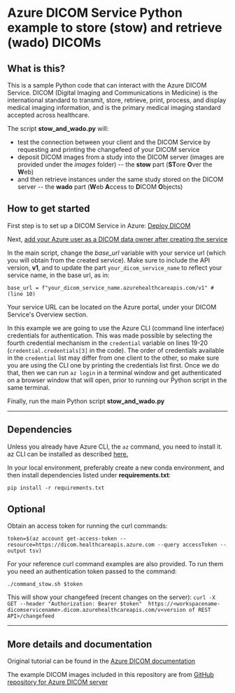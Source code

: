 # Azure DICOM Service Python example to store (stow) and retrieve (wado) DICOMs

## What is this?
This is a sample Python code that can interact with the Azure DICOM Service. DICOM (Digital Imaging and Communications in Medicine) is the international standard to transmit, store, retrieve, print, process, and display medical imaging information, and is the primary medical imaging standard accepted across healthcare.

The script **stow_and_wado.py** will:
- test the connection between your client and the DICOM Service by requesting and printing the changefeed of your DICOM service
- deposit DICOM images from a study into the DICOM server (images are provided under the *images* folder) -- the **stow** part (**ST**ore **O**ver the **W**eb)
- and then retrieve instances under the same study stored on the DICOM server -- the **wado** part (**W**eb **A**ccess to **D**ICOM **O**bjects)

## How to get started

First step is to set up a DICOM Service in Azure: [Deploy DICOM](https://learn.microsoft.com/en-us/azure/healthcare-apis/dicom/deploy-dicom-services-in-azure)

Next, [add your Azure user as a DICOM data owner after creating the service](https://learn.microsoft.com/en-us/azure/healthcare-apis/configure-azure-rbac#assign-roles-for-the-dicom-service)

In the main script, change the *base_url* variable with your service url (which you will obtain from the created service). 
Make sure to include the API version, **v1**, and to update the part `your_dicom_service_name` to reflect your service name, in the base url, as in:

`base_url = f"your_dicom_service_name.azurehealthcareapis.com/v1" # (line 10)` 

Your service URL can be located on the Azure portal, under your DICOM Service's Overview section.

In this example we are going to use the Azure CLI (command line interface) credentials for authentication. This was made possible by selecting the fourth credential mechanism in the `credential` variable on lines 19-20 (`credential.credentials[3]` in the code). The order of credentials available in the `credential` list may differ from one client to the other, so make sure you are using the CLI one by printing the credentials list first. Once we do that, then we can run `az login` in a terminal window and get authenticated on a browser window that will open, prior to running our Python script in the same terminal.

Finally, run the main Python script **stow_and_wado.py**

---
## Dependencies

Unless you already have Azure CLI, the `az` command, you need to install it. az CLI can be installed as described [here.](https://learn.microsoft.com/en-us/cli/azure/install-azure-cli-linux?pivots=apt)

In your local environment, preferably create a new conda environment, and then install dependencies listed under **requirements.txt**:

`pip install -r requirements.txt` 

## Optional 

Obtain an access token for running the curl commands:

`token=$(az account get-access-token --resource=https://dicom.healthcareapis.azure.com --query accessToken --output tsv)`

For your reference curl command examples are also provided. To run them you need an authentication token passed to the command:

`./command_stow.sh $token`

This will show your changefeed (recent changes on the server):
`curl -X GET --header "Authorization: Bearer $token"  https://<workspacename-dicomservicename>.dicom.azurehealthcareapis.com/v<version of REST API>/changefeed`


---
## More details and documentation
Original tutorial can be found in the [Azure DICOM documentation](https://learn.microsoft.com/en-us/azure/healthcare-apis/dicom/dicomweb-standard-apis-python)

The example DICOM images included in this repository are from [GitHub repository for Azure DICOM server](https://github.com/microsoft/dicom-server/tree/main/docs/dcms)
